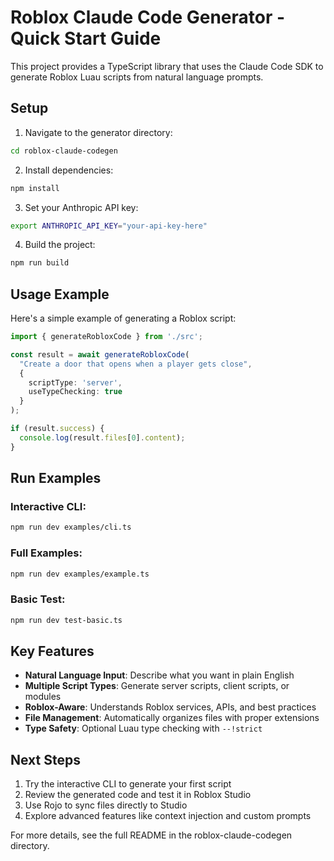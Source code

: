 # Roblox Claude Code Generator - Quick Start Guide

This project provides a TypeScript library that uses the Claude Code SDK to generate Roblox Luau scripts from natural language prompts.

## Setup

1. Navigate to the generator directory:
```bash
cd roblox-claude-codegen
```

2. Install dependencies:
```bash
npm install
```

3. Set your Anthropic API key:
```bash
export ANTHROPIC_API_KEY="your-api-key-here"
```

4. Build the project:
```bash
npm run build
```

## Usage Example

Here's a simple example of generating a Roblox script:

```typescript
import { generateRobloxCode } from './src';

const result = await generateRobloxCode(
  "Create a door that opens when a player gets close",
  {
    scriptType: 'server',
    useTypeChecking: true
  }
);

if (result.success) {
  console.log(result.files[0].content);
}
```

## Run Examples

### Interactive CLI:
```bash
npm run dev examples/cli.ts
```

### Full Examples:
```bash
npm run dev examples/example.ts
```

### Basic Test:
```bash
npm run dev test-basic.ts
```

## Key Features

- **Natural Language Input**: Describe what you want in plain English
- **Multiple Script Types**: Generate server scripts, client scripts, or modules
- **Roblox-Aware**: Understands Roblox services, APIs, and best practices
- **File Management**: Automatically organizes files with proper extensions
- **Type Safety**: Optional Luau type checking with `--!strict`

## Next Steps

1. Try the interactive CLI to generate your first script
2. Review the generated code and test it in Roblox Studio
3. Use Rojo to sync files directly to Studio
4. Explore advanced features like context injection and custom prompts

For more details, see the full README in the roblox-claude-codegen directory.